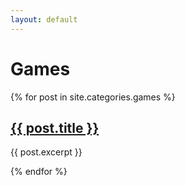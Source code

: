 ```yaml
---
layout: default
---
```


<div id="posts">
  <h1>Games</h1>

  {% for post in site.categories.games %}
    <a href="{{ site.url }}{{ post.url }}"><h2>{{ post.title }}</h2></a>
    <p class="post-meta">
    <p> {{ post.excerpt }} </p>
  {% endfor %}

</div> <!-- End Posts -->
